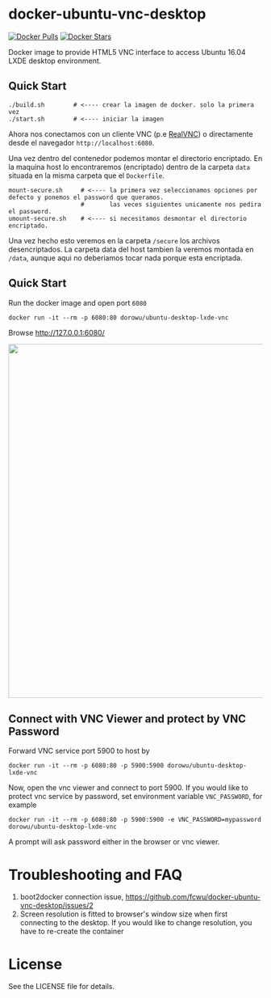 docker-ubuntu-vnc-desktop
=========================

[![Docker Pulls](https://img.shields.io/docker/pulls/dorowu/ubuntu-desktop-lxde-vnc.svg)](https://hub.docker.com/r/dorowu/ubuntu-desktop-lxde-vnc/)
[![Docker Stars](https://img.shields.io/docker/stars/dorowu/ubuntu-desktop-lxde-vnc.svg)](https://hub.docker.com/r/dorowu/ubuntu-desktop-lxde-vnc/)

Docker image to provide HTML5 VNC interface to access Ubuntu 16.04 LXDE desktop environment.


Quick Start
-------------------------

```
./build.sh        # <---- crear la imagen de docker. solo la primera vez
./start.sh        # <---- iniciar la imagen
```

Ahora nos conectamos con un cliente VNC (p.e [RealVNC](https://www.realvnc.com/en/connect/download/viewer/)) o directamente desde el navegador `http://localhost:6080`.

Una vez dentro del contenedor podemos montar el directorio encriptado. En la maquina host lo encontraremos (encriptado) dentro de la
carpeta `data` situada en la misma carpeta que el `Dockerfile`.

```
mount-secure.sh     # <---- la primera vez seleccionamos opciones por defecto y ponemos el password que queramos.
                    #       las veces siguientes unicamente nos pedira el password.
umount-secure.sh    # <---- si necesitamos desmontar el directorio encriptado.
```

Una vez hecho esto veremos en la carpeta `/secure` los archivos desencriptados. La carpeta data del host tambien la veremos montada en
`/data`, aunque aqui no deberiamos tocar nada porque esta encriptada.

Quick Start
-------------------------

Run the docker image and open port `6080`

```
docker run -it --rm -p 6080:80 dorowu/ubuntu-desktop-lxde-vnc
```

Browse http://127.0.0.1:6080/

<img src="https://raw.github.com/fcwu/docker-ubuntu-vnc-desktop/master/screenshots/lxde.png?v1" width=700/>


Connect with VNC Viewer and protect by VNC Password
------------------

Forward VNC service port 5900 to host by

```
docker run -it --rm -p 6080:80 -p 5900:5900 dorowu/ubuntu-desktop-lxde-vnc
```

Now, open the vnc viewer and connect to port 5900. If you would like to protect vnc service by password, set environment variable `VNC_PASSWORD`, for example

```
docker run -it --rm -p 6080:80 -p 5900:5900 -e VNC_PASSWORD=mypassword dorowu/ubuntu-desktop-lxde-vnc
```

A prompt will ask password either in the browser or vnc viewer.


Troubleshooting and FAQ
==================

1. boot2docker connection issue, https://github.com/fcwu/docker-ubuntu-vnc-desktop/issues/2
2. Screen resolution is fitted to browser's window size when first connecting to the desktop. If you would like to change resolution, you have to re-create the container


License
==================

See the LICENSE file for details.
